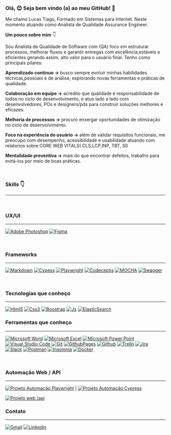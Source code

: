 ### Olá, 😊 Seja bem vindo (a) ao meu GitHub! 👋



Me chamo Lucas Tiago, Formado em Sistemas para Internet. Neste momento atuando como Analista de Qualidade Assurance Engineer.

**Um pouco sobre mim** :point_down:

 Sou Analista de Qualidade de Software com (QA) foco em estruturar processos, melhorar fluxos e garantir entregas com excelência,estáveis e eficientes gerando assim, alto valor para o usuário final. Tenho como principais pilares:

**Aprendizado contínuo →** busco sempre evoluir minhas habilidades técnicas,pessoais e de análise, explorando novas ferramentas e práticas de qualidade.

**Colaboração em equipe →** acredito que qualidade é responsabilidade de todos no ciclo de desenvolvimento, e atuo lado a lado com desenvolvedores, POs e designers/pds para construir soluções melhores e eficazes.

**Melhoria de processos →** procuro enxergar oportunidades de otimização no ciclo de desenvolvimento.

**Foco na experiência do usuário →** além de validar requisitos funcionais, me preocupo com desempenho, acessibilidade e usabilidade atuando com relatorios sobre CORE WEB VITALS( CLS,LCP,INP, TBT, SI) 

**Mentalidade preventiva →** mais do que encontrar defeitos, trabalho para evitá-los por meio de boas práticas.

<br>

### Skills :point_down:
---
<br>



### UX/UI
---
[![Adobe Photoshop](https://img.shields.io/badge/Adobe%20Photoshop-31A8FF?style=for-the-badge&logo=Adobe%20Photoshop&logoColor=black)]() [![Figma](https://img.shields.io/badge/Figma-F24E1E?style=for-the-badge&logo=figma&logoColor=white)]()

<br>

### Frameworks
---
[![Markdown](https://img.shields.io/badge/Markdown-000000?style=for-the-badge&logo=markdown&logoColor=white)]() [![Cypess](https://img.shields.io/badge/Cypress-17202C?style=for-the-badge&logo=cypress&logoColor=white
)]() [![Playwright](https://img.shields.io/badge/Playwright-45ba4b?style=for-the-badge&logo=Playwright&logoColor=white)]() [![Codeceptjs](https://img.shields.io/badge/codecept%20js-F6E05E?style=for-the-badge&logo=codeceptjs&logoColor=000)]() [![MOCHA](https://img.shields.io/badge/Mocha-8D6748?style=for-the-badge&logo=Mocha&logoColor=white)]() [![Swagger](https://img.shields.io/badge/Swagger-85EA2D?style=for-the-badge&logo=Swagger&logoColor=white)]()


<br>

### Tecnologias que conheço 
---
[![Html5](https://img.shields.io/badge/HTML5-E34F26?style=for-the-badge&logo=html5&logoColor=white)]() [![Css3](https://img.shields.io/badge/CSS3-1572B6?style=for-the-badge&logo=css3&logoColor=white)]() [![Boostrap](https://img.shields.io/badge/Bootstrap-563D7C?style=for-the-badge&logo=bootstrap&logoColor=white)]() [![Js](https://img.shields.io/badge/JavaScript-323330?style=for-the-badge&logo=javascript&logoColor=F7DF1E)]() [![ElasticSearch](https://img.shields.io/badge/Elastic_Search-005571?style=for-the-badge&logo=elasticsearch&logoColor=white)]() 



### Ferramentas que conheço
---
[![Microsoft Word](https://img.shields.io/badge/Microsoft_Word-2B579A?style=for-the-badge&logo=microsoft-word&logoColor=white)]() [![Microsoft Excel](https://img.shields.io/badge/Microsoft_Excel-217346?style=for-the-badge&logo=microsoft-excel&logoColor=white)]() [![Microsoft Power Point](https://img.shields.io/badge/Microsoft_Office-D83B01?style=for-the-badge&logo=microsoft-office&logoColor=white)]() [![Visual Studio Code](https://img.shields.io/badge/Visual_Studio_Code-0078D4?style=for-the-badge&logo=visual%20studio%20code&logoColor=white)]() [![Git](https://img.shields.io/badge/GIT-E44C30?style=for-the-badge&logo=git&logoColor=white)]() [![GithubPages](https://img.shields.io/badge/GitHub%20Pages-222222?style=for-the-badge&logo=GitHub%20Pages&logoColor=white)]() [![Github](https://img.shields.io/badge/GitHub-100000?style=for-the-badge&logo=github&logoColor=white)]() [![Trello](https://img.shields.io/badge/Trello-0052CC?style=for-the-badge&logo=trello&logoColor=white)]() [![Jira](https://img.shields.io/badge/Jira-0052CC?style=for-the-badge&logo=Jira&logoColor=white)]() [![Slack](https://img.shields.io/badge/Slack-4A154B?style=for-the-badge&logo=slack&logoColor=white)]() 
[![Postman](https://img.shields.io/badge/Postman-FF6C37?style=for-the-badge&logo=Postman&logoColor=white)]() [![Insomnia](https://img.shields.io/badge/Insomnia-5849be?style=for-the-badge&logo=Insomnia&logoColor=white)]()  [![Docker](https://img.shields.io/badge/Docker-2CA5E0?style=for-the-badge&logo=docker&logoColor=white)]() 


<br>


### Automação Web / API
---
[![Projeto Automação Playwright](https://github.com/user-attachments/assets/82556174-6477-4115-88c7-96fa6f6793db)](https://github.com/ltsantiago/automacao-playwright) |  [![Projeto Automação Cypress](https://github.com/user-attachments/assets/4975982c-9a73-4fe6-8f34-6201cac186a9)](https://github.com/ltsantiago/automation-pdi-cypress)

[![Projeto web /api ](https://github.com/user-attachments/assets/8863f225-83f6-44ee-a062-d93d3df83ab1)](https://github.com/RodrigoJose-Silva/desafio_03.1)
<br>

### Contato
---
[![Gmail](https://img.shields.io/badge/Gmail-D14836?style=for-the-badge&logo=gmail&logoColor=white)](mailto:ltsantiago88@gmail.com) [![Linkedin](https://img.shields.io/badge/LinkedIn-0077B5?style=for-the-badge&logo=linkedin&logoColor=white)](https://www.linkedin.com/in/lucas-tiago/) 


